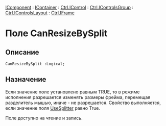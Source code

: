 ﻿---
Link: .Ctrl.IFrame.@CanResizeBySplit
---

[IComponent](topic:Com.Custom.ComClasses.IComponent.Default) :
[IContainer](topic:Com.Custom.ComClasses.IContainer.Default) :
[Ctrl.IControl](topic:Com.Custom.ComClasses.Ctrl.IControl.Default) :
[Ctrl.IControlsGroup](topic:Com.Custom.ComClasses.Ctrl.IControlsGroup.Default) :
[Ctrl.IControlsLayout](topic:Com.Custom.ComClasses.Ctrl.IControlsLayout.Default) :
[Ctrl.IFrame](Default)

# Поле CanResizeBySplit

## Описание

    CanResizeBySplit :Logical;

## Назначение

Если значение поле установлено равным TRUE, то в режиме исполнения разрешается изменять
размеры фрейма, перемещая разделитель мышью, иначе - не разрешается. Свойство выполняется,
если значение поля [UseSplitter](topic:.Custom.ComClasses.Ctrl.IFrame.UseSplitter) равно True.

Поле доступно на чтение и запись. 

